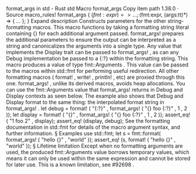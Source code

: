 format_args in std - Rust
std
Macro
format_args
Copy item path
1.38.0
·
Source
macro_rules! format_args {
    ($fmt:expr) => { ... };
    ($fmt:expr, $($args:tt)*) => { ... };
}
Expand description
Constructs parameters for the other string-formatting macros.
This macro functions by taking a formatting string literal containing
{}
for each additional argument passed.
format_args!
prepares the
additional parameters to ensure the output can be interpreted as a string
and canonicalizes the arguments into a single type. Any value that implements
the
Display
trait can be passed to
format_args!
, as can any
Debug
implementation be passed to a
{:?}
within the formatting string.
This macro produces a value of type
fmt::Arguments
. This value can be
passed to the macros within
std::fmt
for performing useful redirection.
All other formatting macros (
format!
,
write!
,
println!
, etc) are
proxied through this one.
format_args!
, unlike its derived macros, avoids
heap allocations.
You can use the
fmt::Arguments
value that
format_args!
returns
in
Debug
and
Display
contexts as seen below. The example also shows
that
Debug
and
Display
format to the same thing: the interpolated
format string in
format_args!
.
let
debug =
format!
(
"{:?}"
,
format_args!
(
"{} foo {:?}"
,
1
,
2
));
let
display =
format!
(
"{}"
,
format_args!
(
"{} foo {:?}"
,
1
,
2
));
assert_eq!
(
"1 foo 2"
, display);
assert_eq!
(display, debug);
See
the formatting documentation in
std::fmt
for details of the macro argument syntax, and further information.
§
Examples
use
std::fmt;
let
s = fmt::format(
format_args!
(
"hello {}"
,
"world"
));
assert_eq!
(s,
format!
(
"hello {}"
,
"world"
));
§
Lifetime limitation
Except when no formatting arguments are used,
the produced
fmt::Arguments
value borrows temporary values,
which means it can only be used within the same expression
and cannot be stored for later use.
This is a known limitation, see
#92698
.